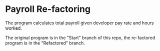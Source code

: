 ﻿# Payroll Re-factoring

The program calculates total payroll given developer pay rate and hours worked.

The original program is in the "Start" branch of this repo, the re-factored
program is in the "Refactored" branch.

